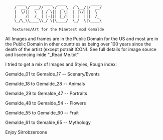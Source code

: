          ____  _____ ____  ____    _      _____
        /  __\/  __//  _ \/  _ \  / \__/|/  __/
        |  \/||  \  | / \|| | \|  | |\/|||  \  
        |    /|  /_ | |-||| |_/|  | |  |||  /_ 
        \_/\_\\____\\_/ \|\____/  \_/  \|\____\
		
       Textures/Art for the Minetest mod Gemalde		

All Images and frames are in the Public Domain for the US and
most are in the Public Domain in other countries as being over 
100 years since the death of the artist (except potrait ICON). 
See full details for image source and liscencing inide "_Read Me.txt"

I tried to get a mix of Images and Styles, Rough index:

Gemalde_01 to Gemalde_17 -- Scenary/Events

Gemalde_18 to Gemalde_28 -- Animals

Gemalde_29 to Gemalde_47 -- Portraits

Gemalde_48 to Gemalde_54 -- Flowers

Gemalde_55 to Gemalde_60 -- Fruit

Gemalde_61 to Gemalde_65 -- Mythology

Enjoy Sirrobzeroone

